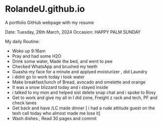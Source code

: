 # RolandeU.github.io
A portfolio GitHub webpage with my resume

Date: Tuesday, 26th March, 2024
Occasion: HAPPY PALM SUNDAY

My daily Routine:
- Woke up 9:16am
- Pray and had some H2O
- Drink some water, Made the bed, and went to pee
- Checked WhatsApp and brushed my teeth
- Guasha my face for a minute and applyed moisturizer , did Laundry
- i didnt go to work today i took water
- Make breakfast/lunch of Bread, avocado  and omelette and orange 
- It was a snow blizzard today and i stayed inside
- i talked to my mon and helped sist delete snap chat and i spoke to Rosy
- Get to work and give my all in I did zone, Freight z rack and tech, PF and check lanes
- Get back and have /LC made dinner
[ i had a rude attitude guest on the texh call today who almost made me lose it]
- Wash dishes , Read 30 pages and commit
